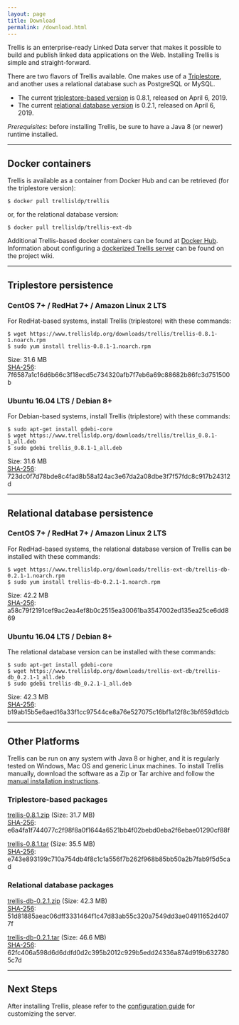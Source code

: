 ```yaml
---
layout: page
title: Download
permalink: /download.html
---
```


Trellis is an enterprise-ready Linked Data server that makes it possible to build and publish linked data applications on the Web.
Installing Trellis is simple and straight-forward.

There are two flavors of Trellis available. One makes use of a [Triplestore](https://en.wikipedia.org/wiki/Triplestore), and another uses a relational database such as PostgreSQL or MySQL.

  * The current [triplestore-based version](https://github.com/trellis-ldp/trellis/releases/latest) is 0.8.1, released on April 6, 2019.
  * The current [relational database version](https://github.com/trellis-ldp/trellis-ext-db/releases/latest) is 0.2.1, released on April 6, 2019.

_Prerequisites_: before installing Trellis, be sure to have a Java 8 (or newer) runtime installed.

---

## Docker containers

Trellis is available as a container from Docker Hub and can be retrieved (for the triplestore
version):

    $ docker pull trellisldp/trellis

or, for the relational database version:

    $ docker pull trellisldp/trellis-ext-db

Additional Trellis-based docker containers can be found at [Docker Hub](https://hub.docker.com/u/trellisldp).
Information about configuring a [dockerized Trellis
server](https://github.com/trellis-ldp/trellis/wiki/Dockerized-Trellis) can be found on the project wiki.

---

## Triplestore persistence

### CentOS 7+ / RedHat 7+ / Amazon Linux 2 LTS

For RedHat-based systems, install Trellis (triplestore) with these commands:

    $ wget https://www.trellisldp.org/downloads/trellis/trellis-0.8.1-1.noarch.rpm
    $ sudo yum install trellis-0.8.1-1.noarch.rpm

Size: 31.6 MB  
[SHA-256](https://www.trellisldp.org/downloads/trellis/trellis-0.8.1-1.noarch.rpm.sha256): 7f6587a1c16d6b66c3f18ecd5c734320afb7f7eb6a69c88682b86fc3d751500b

### Ubuntu 16.04 LTS / Debian 8+

For Debian-based systems, install Trellis (triplestore) with these commands:

    $ sudo apt-get install gdebi-core
    $ wget https://www.trellisldp.org/downloads/trellis/trellis_0.8.1-1_all.deb
    $ sudo gdebi trellis_0.8.1-1_all.deb

Size: 31.6 MB  
[SHA-256](https://www.trellisldp.org/downloads/trellis/trellis_0.8.1-1_all.deb.sha256): 723dc0f7d78bde8c4fad8b58a124ac3e67da2a08dbe3f7f57fdc8c917b24312d

---

## Relational database persistence

### CentOS 7+ / RedHat 7+ / Amazon Linux 2 LTS

For RedHad-based systems, the relational database version of Trellis can be installed with these commands:

    $ wget https://www.trellisldp.org/downloads/trellis-ext-db/trellis-db-0.2.1-1.noarch.rpm
    $ sudo yum install trellis-db-0.2.1-1.noarch.rpm

Size: 42.2 MB  
[SHA-256](https://www.trellisldp.org/downloads/trellis-ext-db/trellis-db-0.2.1-1.noarch.rpm.sha256): a58c79f2191cef9ac2ea4ef8b0c2515ea30061ba3547002ed135ea25ce6dd869


### Ubuntu 16.04 LTS / Debian 8+

The relational database version can be installed with these commands:

    $ sudo apt-get install gdebi-core
    $ wget https://www.trellisldp.org/downloads/trellis-ext-db/trellis-db_0.2.1-1_all.deb
    $ sudo gdebi trellis-db_0.2.1-1_all.deb

Size: 42.3 MB  
[SHA-256](https://www.trellisldp.org/downloads/trellis-ext-db/trellis-db_0.2.1-1_all.deb.sha256): b19ab15b5e6aed16a33f1cc97544ce8a76e527075c16bf1a12f8c3bf659d1dcb

---

## Other Platforms

Trellis can be run on any system with Java 8 or higher, and it is regularly
tested on Windows, Mac OS and generic Linux machines. To install Trellis
manually, download the software as a Zip or Tar archive and follow the
[manual installation instructions](https://github.com/trellis-ldp/trellis/wiki/Manual-Installation).

### Triplestore-based packages

[trellis-0.8.1.zip](https://www.trellisldp.org/downloads/trellis/trellis-0.8.1.zip)
(Size: 31.7 MB)  
[SHA-256](https://www.trellisldp.org/downloads/trellis/trellis-0.8.1.zip.sha256): e6a4fa1f744077c2f98f8a0f1644a6521bb4f02bebd0eba2f6ebae01290cf88f

[trellis-0.8.1.tar](https://www.trellisldp.org/downloads/trellis/trellis-0.8.1.tar)
(Size: 35.5 MB)  
[SHA-256](https://www.trellisldp.org/downloads/trellis/trellis-0.8.1.tar.sha256): e743e893199c710a754db4f8c1c1a556f7b262f968b85bb50a2b7fab9f5d5cad

### Relational database packages

[trellis-db-0.2.1.zip](https://www.trellisldp.org/downloads/trellis-ext-db/trellis-db-0.2.1.zip)
(Size: 42.3 MB)  
[SHA-256](https://www.trellisldp.org/downloads/trellis-ext-db/trellis-db-0.2.1.zip.sha256): 51d81885aeac06dff3331464f1c47d83ab55c320a7549dd3ae04911652d4077f

[trellis-db-0.2.1.tar](https://www.trellisldp.org/downloads/trellis-ext-db/trellis-db-0.2.1.tar)
(Size: 46.6 MB)  
[SHA-256](https://www.trellisldp.org/downloads/trellis-ext-db/trellis-db-0.2.1.tar.sha256): 62fc406a598d6d6ddfd0d2c395b2012c929b5edd24336a874d919b6327805c7d

---

## Next Steps

After installing Trellis, please refer to the [configuration guide](https://github.com/trellis-ldp/trellis/wiki/App-Configuration-Guide)
for customizing the server.

